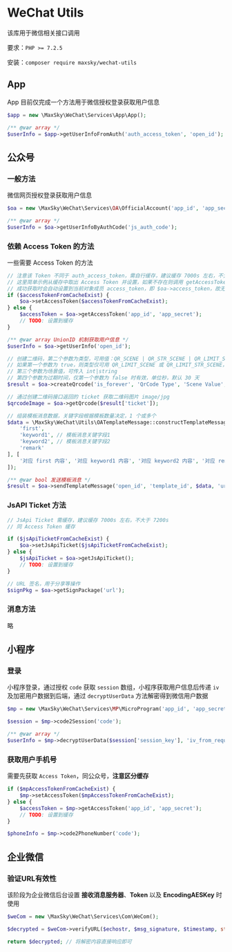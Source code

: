 # WeChat Utils

该库用于微信相关接口调用

要求：`PHP >= 7.2.5`

安装：`composer require maxsky/wechat-utils`

## App

App 目前仅完成一个方法用于微信授权登录获取用户信息

```php
$app = new \MaxSky\WeChat\Services\App\App();

/** @var array */
$userInfo = $app->getUserInfoFromAuth('auth_access_token', 'open_id');
```

## 公众号

### 一般方法

微信网页授权登录获取用户信息

```php
$oa = new \MaxSky\WeChat\Services\OA\OfficialAccount('app_id', 'app_secret');

/** @var array */
$userInfo = $oa->getUserInfoByAuthCode('js_auth_code');
```

### 依赖 Access Token 的方法

一些需要 Access Token 的方法

```php
// 注意该 Token 不同于 auth_access_token，需自行缓存，建议缓存 7000s 左右，不大于 7200s
// 这里简单示例从缓存中取出 Access Token 并设置，如果不存在则调用 getAccessToken 进行获取
// 成功获取时会自动设置到当前对象成员 access_token，即 $oa->access_token，故无需手动 setAccessToken
if ($accessTokenFromCacheExist) {
    $oa->setAccessToken($accessTokenFromCacheExist);
} else {
    $accessToken = $oa->getAccessToken('app_id', 'app_secret');
    // TODO: 设置到缓存
}

/** @var array UnionID 机制获取用户信息 */
$userInfo = $oa->getUserInfo('open_id');

// 创建二维码，第二个参数为类型，可用值：QR_SCENE | QR_STR_SCENE | QR_LIMIT_SCENE | QR_LIMIT_STR_SCENE
// 如果第一个参数为 true，则类型仅可用 QR_LIMIT_SCENE 或 QR_LIMIT_STR_SCENE，反之亦然
// 第三个参数为场景值，可传入 int|string
// 第四个参数为过期时间，仅第一个参数为 false 时有效，单位秒，默认 30 天
$result = $oa->createQrcode('is_forever', 'QrCode Type', 'Scene Value', 2592000);

// 通过创建二维码接口返回的 ticket 获取二维码图片 image/jpg
$qrcodeImage = $oa->getQrcode($result['ticket']);

// 组装模板消息数据，关键字段根据模板数量决定，1 个或多个
$data = \MaxSky\WeChat\Utils\OATemplateMessage::constructTemplateMessage([
    'first',
    'keyword1', // 模板消息关键字段1
    'keyword2', // 模板消息关键字段2
    'remark'
], [
    '对应 first 内容', '对应 keyword1 内容', '对应 keyword2 内容', '对应 remark 内容'
]);

/** @var bool 发送模板消息 */
$result = $oa->sendTemplateMessage('open_id', 'template_id', $data, 'url');
```

### JsAPI Ticket 方法

```php
// JsApi Ticket 需缓存，建议缓存 7000s 左右，不大于 7200s
// 同 Access Token 缓存

if ($jsApiTicketFromCacheExist) {
    $oa->setJsApiTicket($jsApiTicketFromCacheExist);
} else {
    $jsApiTicket = $oa->getJsApiTicket();
    // TODO: 设置到缓存
}

// URL 签名，用于分享等操作
$signPkg = $oa->getSignPackage('url');
```

### 消息方法

略

## 小程序

### 登录

小程序登录，通过授权 `code` 获取 `session` 数组，小程序获取用户信息后传递 `iv` 及加密用户数据到后端，通过 `decryptUserData` 方法解密得到微信用户数据

```php
$mp = new \MaxSky\WeChat\Services\MP\MicroProgram('app_id', 'app_secret');

$session = $mp->code2Session('code');

/** @var array */
$userInfo = $mp->decryptUserData($session['session_key'], 'iv_from_request', 'encrypted_data_from_request');
```

### 获取用户手机号

需要先获取 `Access Token`，同公众号，**注意区分缓存**

```php
if ($mpAccessTokenFromCacheExist) {
    $mp->setAccessToken($mpAccessTokenFromCacheExist);
} else {
    $accessToken = $mp->getAccessToken('app_id', 'app_secret');
    // TODO: 设置到缓存
}

$phoneInfo = $mp->code2PhoneNumber('code');
```

## 企业微信

### 验证URL有效性

该阶段为企业微信后台设置 **接收消息服务器**、**Token** 以及 **EncodingAESKey** 时使用

```php
$weCom = new \MaxSky\WeChat\Services\Com\WeCom();

$decrypted = $weCom->verifyURL($echostr, $msg_signature, $timestamp, string $nonce);

return $decrypted; // 将解密内容直接响应即可
```
